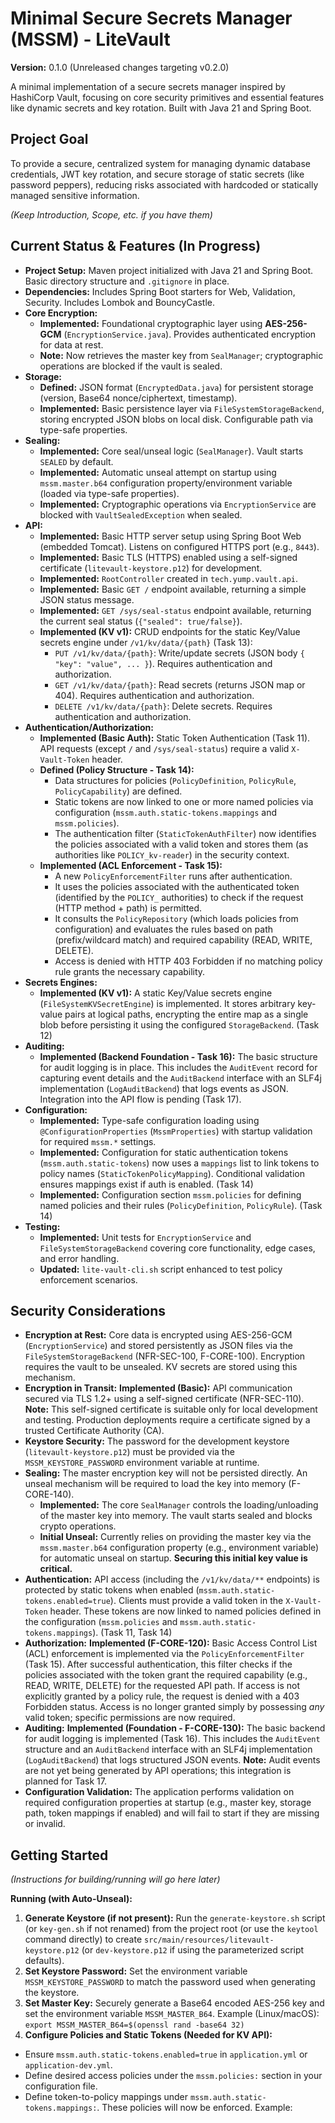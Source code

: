 # Minimal Secure Secrets Manager (MSSM) - LiteVault

**Version:** 0.1.0 (Unreleased changes targeting v0.2.0)

A minimal implementation of a secure secrets manager inspired by HashiCorp Vault, focusing on core security primitives and essential features like dynamic secrets and key rotation. Built with Java 21 and Spring Boot.

## Project Goal

To provide a secure, centralized system for managing dynamic database credentials, JWT key rotation, and secure storage of static secrets (like password peppers), reducing risks associated with hardcoded or statically managed sensitive information.

*(Keep Introduction, Scope, etc. if you have them)*

## Current Status & Features (In Progress)

- **Project Setup:** Maven project initialized with Java 21 and Spring Boot. Basic directory structure and `.gitignore` in place.
- **Dependencies:** Includes Spring Boot starters for Web, Validation, Security. Includes Lombok and BouncyCastle.
- **Core Encryption:**
  - **Implemented:** Foundational cryptographic layer using **AES-256-GCM** (`EncryptionService.java`). Provides authenticated encryption for data at rest.
  - **Note:** Now retrieves the master key from `SealManager`; cryptographic operations are blocked if the vault is sealed.
- **Storage:**
  - **Defined:** JSON format (`EncryptedData.java`) for persistent storage (version, Base64 nonce/ciphertext, timestamp).
  - **Implemented:** Basic persistence layer via `FileSystemStorageBackend`, storing encrypted JSON blobs on local disk. Configurable path via type-safe properties.
- **Sealing:**
  - **Implemented:** Core seal/unseal logic (`SealManager`). Vault starts `SEALED` by default.
  - **Implemented:** Automatic unseal attempt on startup using `mssm.master.b64` configuration property/environment variable (loaded via type-safe properties).
  - **Implemented:** Cryptographic operations via `EncryptionService` are blocked with `VaultSealedException` when sealed.
- **API:**
  - **Implemented:** Basic HTTP server setup using Spring Boot Web (embedded Tomcat). Listens on configured HTTPS port (e.g., `8443`).
  - **Implemented:** Basic TLS (HTTPS) enabled using a self-signed certificate (`litevault-keystore.p12`) for development.
  - **Implemented:** `RootController` created in `tech.yump.vault.api`.
  - **Implemented:** Basic `GET /` endpoint available, returning a simple JSON status message.
  - **Implemented:** `GET /sys/seal-status` endpoint available, returning the current seal status (`{"sealed": true/false}`).
  - **Implemented (KV v1):** CRUD endpoints for the static Key/Value secrets engine under `/v1/kv/data/{path}` (Task 13):
    - `PUT /v1/kv/data/{path}`: Write/update secrets (JSON body `{ "key": "value", ... }`). Requires authentication and authorization.
    - `GET /v1/kv/data/{path}`: Read secrets (returns JSON map or 404). Requires authentication and authorization.
    - `DELETE /v1/kv/data/{path}`: Delete secrets. Requires authentication and authorization.
- **Authentication/Authorization:**
  - **Implemented (Basic Auth):** Static Token Authentication (Task 11). API requests (except `/` and `/sys/seal-status`) require a valid `X-Vault-Token` header.
  - **Defined (Policy Structure - Task 14):**
    - Data structures for policies (`PolicyDefinition`, `PolicyRule`, `PolicyCapability`) are defined.
    - Static tokens are now linked to one or more named policies via configuration (`mssm.auth.static-tokens.mappings` and `mssm.policies`).
    - The authentication filter (`StaticTokenAuthFilter`) now identifies the policies associated with a valid token and stores them (as authorities like `POLICY_kv-reader`) in the security context.
  - **Implemented (ACL Enforcement - Task 15):**
    - A new `PolicyEnforcementFilter` runs after authentication.
    - It uses the policies associated with the authenticated token (identified by the `POLICY_` authorities) to check if the request (HTTP method + path) is permitted.
    - It consults the `PolicyRepository` (which loads policies from configuration) and evaluates the rules based on path (prefix/wildcard match) and required capability (READ, WRITE, DELETE).
    - Access is denied with HTTP 403 Forbidden if no matching policy rule grants the necessary capability.
- **Secrets Engines:**
  - **Implemented (KV v1):** A static Key/Value secrets engine (`FileSystemKVSecretEngine`) is implemented. It stores arbitrary key-value pairs at logical paths, encrypting the entire map as a single blob before persisting it using the configured `StorageBackend`. (Task 12)
- **Auditing:**
  - **Implemented (Backend Foundation - Task 16):** The basic structure for audit logging is in place. This includes the `AuditEvent` record for capturing event details and the `AuditBackend` interface with an SLF4j implementation (`LogAuditBackend`) that logs events as JSON. Integration into the API flow is pending (Task 17).
- **Configuration:**
  - **Implemented:** Type-safe configuration loading using `@ConfigurationProperties` (`MssmProperties`) with startup validation for required `mssm.*` settings.
  - **Implemented:** Configuration for static authentication tokens (`mssm.auth.static-tokens`) now uses a `mappings` list to link tokens to policy names (`StaticTokenPolicyMapping`). Conditional validation ensures mappings exist if auth is enabled. (Task 14)
  - **Implemented:** Configuration section `mssm.policies` for defining named policies and their rules (`PolicyDefinition`, `PolicyRule`). (Task 14)
- **Testing:**
  - **Implemented:** Unit tests for `EncryptionService` and `FileSystemStorageBackend` covering core functionality, edge cases, and error handling.
  - **Updated:** `lite-vault-cli.sh` script enhanced to test policy enforcement scenarios.

## Security Considerations

- **Encryption at Rest:** Core data is encrypted using AES-256-GCM (`EncryptionService`) and stored persistently as JSON files via the `FileSystemStorageBackend` (NFR-SEC-100, F-CORE-100). Encryption requires the vault to be unsealed. KV secrets are stored using this mechanism.
- **Encryption in Transit:** **Implemented (Basic):** API communication secured via TLS 1.2+ using a self-signed certificate (NFR-SEC-110). **Note:** This self-signed certificate is suitable only for local development and testing. Production deployments require a certificate signed by a trusted Certificate Authority (CA).
- **Keystore Security:** The password for the development keystore (`litevault-keystore.p12`) must be provided via the `MSSM_KEYSTORE_PASSWORD` environment variable at runtime.
- **Sealing:** The master encryption key will not be persisted directly. An unseal mechanism will be required to load the key into memory (F-CORE-140).
  - **Implemented:** The core `SealManager` controls the loading/unloading of the master key into memory. The vault starts sealed and blocks crypto operations.
  - **Initial Unseal:** Currently relies on providing the master key via the `mssm.master.b64` configuration property (e.g., environment variable) for automatic unseal on startup. **Securing this initial key value is critical.**
- **Authentication:** API access (including the `/v1/kv/data/**` endpoints) is protected by static tokens when enabled (`mssm.auth.static-tokens.enabled=true`). Clients must provide a valid token in the `X-Vault-Token` header. These tokens are now linked to named policies defined in the configuration (`mssm.policies` and `mssm.auth.static-tokens.mappings`). (Task 11, Task 14)
- **Authorization:** **Implemented (F-CORE-120):** Basic Access Control List (ACL) enforcement is implemented via the `PolicyEnforcementFilter` (Task 15). After successful authentication, this filter checks if the policies associated with the token grant the required capability (e.g., READ, WRITE, DELETE) for the requested API path. If access is not explicitly granted by a policy rule, the request is denied with a 403 Forbidden status. Access is no longer granted simply by possessing *any* valid token; specific permissions are now required.
- **Auditing:** **Implemented (Foundation - F-CORE-130):** The basic backend for audit logging is implemented (Task 16). This includes the `AuditEvent` structure and an `AuditBackend` interface with an SLF4j implementation (`LogAuditBackend`) that logs structured JSON events. **Note:** Audit events are not yet being generated by API operations; this integration is planned for Task 17.
- **Configuration Validation:** The application performs validation on required configuration properties at startup (e.g., master key, storage path, token mappings if enabled) and will fail to start if they are missing or invalid.

## Getting Started

*(Instructions for building/running will go here later)*

**Running (with Auto-Unseal):**
1.  **Generate Keystore (if not present):** Run the `generate-keystore.sh` script (or `key-gen.sh` if not renamed) from the project root (or use the `keytool` command directly) to create `src/main/resources/litevault-keystore.p12` (or `dev-keystore.p12` if using the parameterized script defaults).
2.  **Set Keystore Password:** Set the environment variable `MSSM_KEYSTORE_PASSWORD` to match the password used when generating the keystore.
3.  **Set Master Key:** Securely generate a Base64 encoded AES-256 key and set the environment variable `MSSM_MASTER_B64`. Example (Linux/macOS): `export MSSM_MASTER_B64=$(openssl rand -base64 32)`
4.  **Configure Policies and Static Tokens (Needed for KV API):**
  *   Ensure `mssm.auth.static-tokens.enabled=true` in `application.yml` or `application-dev.yml`.
  *   Define desired access policies under the `mssm.policies:` section in your configuration file.
  *   Define token-to-policy mappings under `mssm.auth.static-tokens.mappings:`. These policies will now be enforced. Example:

      